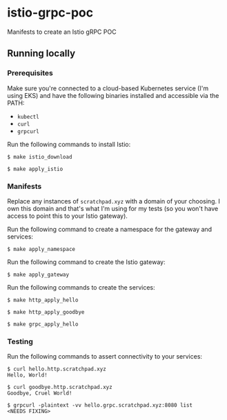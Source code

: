 # istio-grpc-poc
Manifests to create an Istio gRPC POC

## Running locally

### Prerequisites

Make sure you're connected to a cloud-based Kubernetes service (I'm using EKS) and have the following binaries installed and accessible via the PATH:

* `kubectl`
* `curl`
* `grpcurl`

Run the following commands to install Istio:
```
$ make istio_download

$ make apply_istio
```

### Manifests

Replace any instances of `scratchpad.xyz` with a domain of your choosing. I own this domain and that's what I'm using for my tests (so you won't have access to point this to your Istio gateway).

Run the following command to create a namespace for the gateway and services:
```
$ make apply_namespace
```

Run the following command to create the Istio gateway:
```
$ make apply_gateway
```

Run the following commands to create the services:
```
$ make http_apply_hello

$ make http_apply_goodbye

$ make grpc_apply_hello
```

### Testing

Run the following commands to assert connectivity to your services:
```
$ curl hello.http.scratchpad.xyz
Hello, World!

$ curl goodbye.http.scratchpad.xyz
Goodbye, Cruel World!

$ grpcurl -plaintext -vv hello.grpc.scratchpad.xyz:8080 list
<NEEDS FIXING>
```